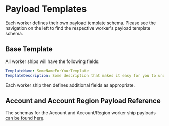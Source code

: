 # Payload Templates

Each worker defines their own payload template schema. Please see the navigation on the left to find the respective worker's payload template schema.

## Base Template
All worker ships will have the following fields:

```yaml
TemplateName: SomeNameForYourTemplate
TemplateDescription: Some description that makes it easy for you to understand what this is for.
```

Each worker ship then defines additional fields as appropriate.

## Account and Account Region Payload Reference
The schemas for the Account and Account/Region worker ship payloads [can be found here](../architecture/PayloadTemplates.md#account-worker-templates).
